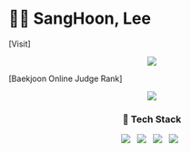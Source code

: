 # 🙋‍♂️ SangHoon, Lee

[Visit]
<p align="center">
  <a href="https://github.com/ss-hoon"><img src="https://hits.seeyoufarm.com/api/count/incr/badge.svg?url=https%3A%2F%2Fgithub.com%2Fss-hoon&count_bg=%2379C83D&title_bg=%23555555&icon=github.svg&icon_color=%23E1DEDE&title=hits&edge_flat=false"/></a>
</p>

[Baekjoon Online Judge Rank]
<p align='center'>
  <a href="https://solved.ac/lshoon1128">
    <img src="http://mazassumnida.wtf/api/generate_badge?boj=lshoon1128"/>
  </a>
</p>

<h3 align="center"> 🔎 Tech Stack </h3>
 
<p align="center">
  <img src="https://img.shields.io/badge/Java-E34F26?style=flat-square&logo=Java&logoColor=white"/></a> &nbsp
  <img src="https://img.shields.io/badge/Spring-6DB33F?style=flat-square&logo=Spring&logoColor=white"/></a> &nbsp 
  <img src="https://img.shields.io/badge/Vue.js-4FC08D?style=flat-square&logo=Vue.js&logoColor=white"/></a> &nbsp
  <img src="https://img.shields.io/badge/MySQL-4479A1?style=flat-square&logo=MySQL&logoColor=white"/></a> &nbsp  
</p>
